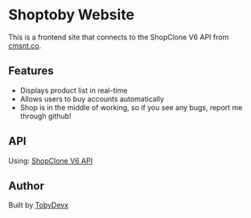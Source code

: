 # Shoptoby Website

This is a frontend site that connects to the ShopClone V6 API from [cmsnt.co](https://cmsnt.co/).

## Features

- Displays product list in real-time
- Allows users to buy accounts automatically
- Shop is in the middle of working, so if you see any bugs, report me through github! 

## API

Using: [ShopClone V6 API](https://documenter.getpostman.com/view/9826758/TzzANcVu)

## Author

Built by [TobyDevx](https://github.com/tob1code/shoptobi-vn) 
